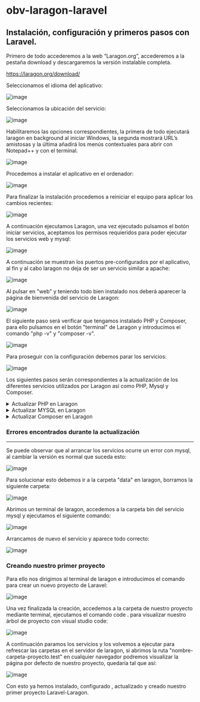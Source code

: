 # obv-laragon-laravel

<h2>Instalación, configuración y primeros pasos con Laravel.</h2>

Primero de todo accederemos a la web “Laragon.org”, accederemos a la pestaña download y descargaremos la versión instalable completa.

https://laragon.org/download/

Seleccionamos el idioma del aplicativo:

![image](https://user-images.githubusercontent.com/103035621/191023816-c992471e-6b2d-4ffa-9760-fd7e8b6aa795.png)

Seleccionamos la ubicación del servicio:

![image](https://user-images.githubusercontent.com/103035621/191023859-968e0fc5-496f-4e9c-bd6c-f93877014a32.png)

Habilitaremos las opciones correspondientes, la primera de todo ejecutará laragon en background al iniciar Windows, la segunda mostrará URL’s amistosas y la última añadirá los menús contextuales para abrir con Notepad++ y con el terminal.

![image](https://user-images.githubusercontent.com/103035621/191023915-bd5c6985-fdbf-4db2-9b05-8c04cef9ac17.png)

Procedemos a instalar el aplicativo en el ordenador:

![image](https://user-images.githubusercontent.com/103035621/191023977-dc5df578-8804-418e-a699-1c517b0cab8b.png)

Para finalizar la instalación procedemos a reiniciar el equipo para aplicar los cambios recientes:

![image](https://user-images.githubusercontent.com/103035621/191024107-cf3c6e8a-8079-43b0-85e5-e7d293f1f002.png)

A continuación ejecutamos Laragon, una vez ejecutado pulsamos el botón iniciar servicios, aceptamos los permisos requieridos para poder ejecutar los servicios web y mysql:

![image](https://user-images.githubusercontent.com/103035621/191025424-5c343edc-b145-4cf6-834f-787056c03802.png)

A continuación se muestran los puertos pre-configurados por el aplicativo, al fin y al cabo laragon no deja de ser un servicio similar a apache:

![image](https://user-images.githubusercontent.com/103035621/191025633-8d6a5803-6946-4390-ae88-76a92887490e.png)

Al pulsar en "web" y teniendo todo bien instalado nos deberá aparecer la página de bienvenida del servicio de Laragon:

![image](https://user-images.githubusercontent.com/103035621/191026164-a4e12baf-5f4d-45dc-80d8-ed65ef024b97.png)

El siguiente paso será verificar que tengamos instalado PHP y Composer, para ello pulsamos en el botón "terminal" de Laragon y introducimos el comando "php -v" y "composer -v".

![image](https://user-images.githubusercontent.com/103035621/191027189-f42e2118-f8a8-424b-b2af-1fc01d2d1beb.png)

Para proseguir con la configuración debemos parar los servicios:

![image](https://user-images.githubusercontent.com/103035621/191027500-9607014b-67ca-48b6-9f97-467c90e24a81.png)

Los siguientes pasos serán correspondientes a la actualización de los diferentes servicios utilizados por Laragon así como PHP, Mysql y Composer.

<details>
  
<summary>Actualizar PHP en Laragon</summary>

El siguiente paso será actualizar PHP, para ello se accede a su página web "https://www.php.net/downloads" y seleccionamos la opción de instaladores de Windows:

![image](https://user-images.githubusercontent.com/103035621/191027989-ad57eafe-8439-4273-9e78-fc7d05408494.png)

Descargamos la siguiente versión en formato zip.

![image](https://user-images.githubusercontent.com/103035621/191028199-987f5eba-661c-459e-ad7c-943550209cb4.png)

Una vez descargado PHP, lo extraemos en la carpeta de "laragon/bin/php", debe quedar tal que así:

![image](https://user-images.githubusercontent.com/103035621/191028707-ad496f73-3273-43c9-943d-1b461f370611.png)

A continuación cambiamos la versión de PHP, para ello accedemos a "menu -> PHP -> Version" y seleccionamos la nueva versión a utilizar:

![image](https://user-images.githubusercontent.com/103035621/191029219-d83f58bd-12d0-4cd0-a80b-c04aa505fff0.png)

Verificamos que se haya cambiado correctamente la versión de PHP, para ello volvemos a realizar el mismo procedimiento, abrimos el terminal mediante Laragon, y introducimos el comando "php -v".

![image](https://user-images.githubusercontent.com/103035621/191029960-11ed6adb-fc9d-4f2c-a8b8-00b7cc39cc76.png)

</details>
  
<details>
  
<summary>Actualizar MYSQL en Laragon</summary>
  
Siguiente paso, actualizaremos MYSQL, para ello accedemos a su página web "https://www.mysql.com/downloads/" entrando en el apartado de descargas:

![image](https://user-images.githubusercontent.com/103035621/191034201-3f860df1-581a-4414-87d8-627f2b7a080f.png)

Seleccionamos la versión comunity GPL "gratuita" ubicada al final de la pestaña de descargas:

![image](https://user-images.githubusercontent.com/103035621/191034355-e1449a56-2745-4edc-afd1-352deb072f83.png)

Se redireccionará a la página de descargas en la cuál se deberá elegir la versión para windows:

![image](https://user-images.githubusercontent.com/103035621/191034593-ad0a27bc-c126-4a59-a5a0-1a9f022729a3.png)

Como vamos a actualizar la versión de MYSQL servidor, pulsamos en el icono de información y MYSQL server:

![image](https://user-images.githubusercontent.com/103035621/191035470-ac7a60a4-451a-4981-996e-43e747fa3817.png)

Seleccionamos la primera opción de todas:

![image](https://user-images.githubusercontent.com/103035621/191035262-3e02b895-62e8-45ac-a669-887ce3211041.png)

Extraemos la nueva versión de MYSQL en la carpeta "BIN/mysql" de laragon quedando de la siguiente forma:

![image](https://user-images.githubusercontent.com/103035621/191035785-d264825b-3c9c-4dac-a1f0-0a608005d8f6.png)

Y Seleccionamos la nueva versión siguiendo el mismo proceso que con PHP, "menú -> mysql -> version" y seleccionamos la versión más actualizada.

![image](https://user-images.githubusercontent.com/103035621/191035899-a9707a5f-513a-406a-b650-53957931707c.png)
  
</details>

<details>

<summary>Actualizar Composer en Laragon</summary>
  
El siguiente proceso a actualizar será a composer, para ello accedemos a la web "https://getcomposer.org/download/" pestaña downloads:

![image](https://user-images.githubusercontent.com/103035621/191037828-6b9a160c-da75-4a86-9fdf-ae914d20ff46.png)

En la parte inferior de dicha pestaña aparecen las descargas manuales, seleccionamos la que permite el uso de PHP 7+.

![image](https://user-images.githubusercontent.com/103035621/191038101-53cd05b4-a94c-49f4-a15b-62c3bab272bc.png)

Una vez descargado lo copiamos en la carpeta de composer ubicada en "laragon/bin/composer", como podréis observar ya hay un fichero composer.phar, lo que se deberá hacer es substituirlo:

![image](https://user-images.githubusercontent.com/103035621/191038529-039631db-d729-4ea2-95ff-f097dc6849a9.png)

Verificamos que se haya actualizado correctamente mediante composer -v en el terminal de laragon:

![image](https://user-images.githubusercontent.com/103035621/191038860-91ebf53d-27b5-4a62-80c3-1a63602963cb.png)

Arrancamos los servicios para verificar su funcionamiento:

![image](https://user-images.githubusercontent.com/103035621/191039656-3b5dbb60-85eb-4a08-aec3-54751ed8595b.png)

</details>

### Errores encontrados durante la actualización
<hr></hr>  
Se puede observar que al arrancar los servicios ocurre un error con mysql, al cambiar la versión es normal que suceda esto:

![image](https://user-images.githubusercontent.com/103035621/191039933-18890653-916b-4427-b35e-06ae49e26235.png)

Para solucionar esto debemos ir a la carpeta "data" en laragon, borramos la siguiente carpeta:

![image](https://user-images.githubusercontent.com/103035621/191040233-505e552f-99cc-40b7-b66c-21f22d31ac1e.png)

Abrimos un terminal de laragon, accedemos a la carpeta bin del servicio mysql y ejecutamos el siguiente comando:

![image](https://user-images.githubusercontent.com/103035621/191040671-1eb3ddd5-b470-4d32-844a-b9d40a3a68ee.png)

Arrancamos de nuevo el servicio y aparece todo correcto:

![image](https://user-images.githubusercontent.com/103035621/191040835-a746e8a5-1cb5-48b7-ac28-a279f6988640.png)

### Creando nuestro primer proyecto

Para ello nos dirigimos al terminal de laragon e introducimos el comando para crear un nuevo proyecto de Laravel:

![image](https://user-images.githubusercontent.com/103035621/191043912-ee0bb490-5783-4a88-b10a-525e2fb393d7.png)

Una vez finalizada la creación, accedemos a la carpeta de nuestro proyecto mediante terminal, ejecutamos el comando code . para visualizar nuestro árbol de proyecto con visual studio code:

![image](https://user-images.githubusercontent.com/103035621/191044351-89f2b693-7f2b-44d9-aa20-930948ce0cbc.png)

A continuación paramos los servicios y los volvemos a ejecutar para refrescar las carpetas en el servidor de laragon, si abrimos la ruta "nombre-carpeta-proyecto.test" en cualquier navegador podremos visualizar la página por defecto de nuestro proyecto, quedaría tal que así:

![image](https://user-images.githubusercontent.com/103035621/191045107-b1a38f5a-89a4-4fdc-b64d-0820989d9b06.png)

Con esto ya hemos instalado, configurado , actualizado y creado nuestro primer proyecto Laravel-Laragon.
